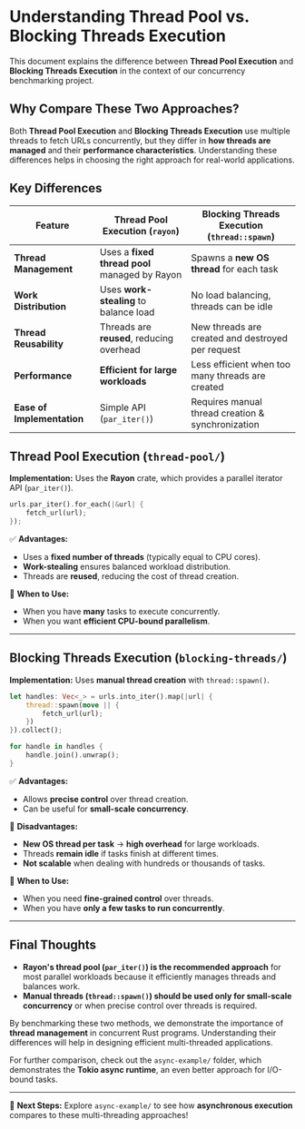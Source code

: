 # Understanding Thread Pool vs. Blocking Threads Execution

This document explains the difference between **Thread Pool Execution** and **Blocking Threads Execution** in the context of our concurrency benchmarking project.

## Why Compare These Two Approaches?
Both **Thread Pool Execution** and **Blocking Threads Execution** use multiple threads to fetch URLs concurrently, but they differ in **how threads are managed** and their **performance characteristics**. Understanding these differences helps in choosing the right approach for real-world applications.

## Key Differences

| Feature                 | Thread Pool Execution (`rayon`) | Blocking Threads Execution (`thread::spawn`) |
|-------------------------|--------------------------------|--------------------------------------------|
| **Thread Management**   | Uses a **fixed thread pool** managed by Rayon | Spawns a **new OS thread** for each task |
| **Work Distribution**   | Uses **work-stealing** to balance load | No load balancing, threads can be idle |
| **Thread Reusability**  | Threads are **reused**, reducing overhead | New threads are created and destroyed per request |
| **Performance**         | **Efficient for large workloads** | Less efficient when too many threads are created |
| **Ease of Implementation** | Simple API (`par_iter()`) | Requires manual thread creation & synchronization |

## Thread Pool Execution (`thread-pool/`)
**Implementation:** Uses the **Rayon** crate, which provides a parallel iterator API (`par_iter()`).

```rust
urls.par_iter().for_each(|&url| {
    fetch_url(url);
});
```

✅ **Advantages:**
- Uses a **fixed number of threads** (typically equal to CPU cores).
- **Work-stealing** ensures balanced workload distribution.
- Threads are **reused**, reducing the cost of thread creation.

🚨 **When to Use:**
- When you have **many** tasks to execute concurrently.
- When you want **efficient CPU-bound parallelism**.

---

## Blocking Threads Execution (`blocking-threads/`)
**Implementation:** Uses **manual thread creation** with `thread::spawn()`.

```rust
let handles: Vec<_> = urls.into_iter().map(|url| {
    thread::spawn(move || {
        fetch_url(url);
    })
}).collect();

for handle in handles {
    handle.join().unwrap();
}
```

✅ **Advantages:**
- Allows **precise control** over thread creation.
- Can be useful for **small-scale concurrency**.

🚨 **Disadvantages:**
- **New OS thread per task** → **high overhead** for large workloads.
- Threads **remain idle** if tasks finish at different times.
- **Not scalable** when dealing with hundreds or thousands of tasks.

🚨 **When to Use:**
- When you need **fine-grained control** over threads.
- When you have **only a few tasks to run concurrently**.

---

## Final Thoughts
- **Rayon's thread pool (`par_iter()`) is the recommended approach** for most parallel workloads because it efficiently manages threads and balances work.
- **Manual threads (`thread::spawn()`) should be used only for small-scale concurrency** or when precise control over threads is required.

By benchmarking these two methods, we demonstrate the importance of **thread management** in concurrent Rust programs. Understanding their differences will help in designing efficient multi-threaded applications.

For further comparison, check out the `async-example/` folder, which demonstrates the **Tokio async runtime**, an even better approach for I/O-bound tasks.

---

🔹 **Next Steps:** Explore `async-example/` to see how **asynchronous execution** compares to these multi-threading approaches!

